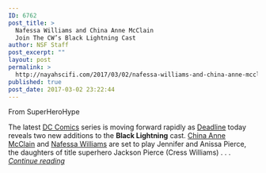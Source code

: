 ```yaml
---
ID: 6762
post_title: >
  Nafessa Williams and China Anne McClain
  Join The CW’s Black Lightning Cast
author: NSF Staff
post_excerpt: ""
layout: post
permalink: >
  http://nayahscifi.com/2017/03/02/nafessa-williams-and-china-anne-mcclain-join-the-cws-black-lightning-cast/
published: true
post_date: 2017-03-02 23:22:44
---
```

From SuperHeroHype

The latest <a href="http://www.dccomics.com/">DC Comics</a> series is moving forward rapidly as <a href="http://deadline.com/2017/03/black-lightning-daughters-cast-nafessa-williams-china-anne-mcclain-cw-pilot-1202034638/">Deadline</a> today reveals two new additions to the <strong>Black Lightning</strong> cast. <a href="https://twitter.com/chinamcclain">China Anne McClain</a> and <a href="https://twitter.com/NafessaWilliams">Nafessa Williams</a> are set to play Jennifer and Anissa Pierce, the daughters of title superhero Jackson Pierce (Cress Williams) . . . <a href="http://www.superherohype.com/news/392117-black-lightning-cast"><em>Continue reading</em></a>